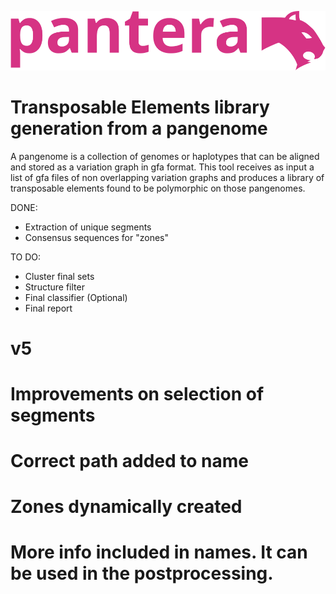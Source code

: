 ![pantera](images/pantera.svg?raw=true "pantera")
# Transposable Elements library generation from a pangenome

A pangenome is a collection of genomes or haplotypes that can be aligned and stored as a variation graph in gfa format. 
This tool receives as input a list of gfa files of non overlapping variation graphs and produces a library of transposable elements found to be polymorphic on those pangenomes.

DONE:
- Extraction of unique segments
- Consensus sequences for "zones"

TO DO:
- Cluster final sets
- Structure filter
- Final classifier (Optional)
- Final report

# v5 
# Improvements on selection of segments
# Correct path added to name
# Zones dynamically created
# More info included in names. It can be used in the postprocessing.

